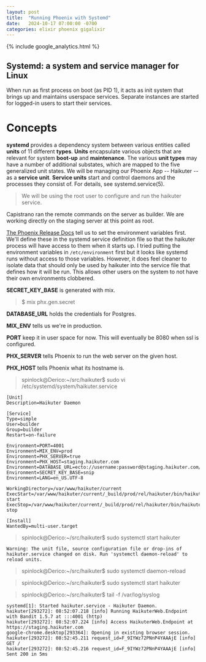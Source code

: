 ```yaml
---
layout: post
title:  "Running Phoenix with Systemd"
date:   2024-10-17 07:00:00 -0700
categories: elixir phoenix gigalixir
---
```

{% include google_analytics.html %}

## Systemd: a system and service manager for Linux

When run as first process on boot (as PID 1), it acts as init system that
brings up and maintains userspace services. Separate instances are started for
logged-in users to start their services.

# Concepts

**systemd** provides a dependency system between various entities called **units**
of 11 different **types**. **Units** encapsulate various objects that are relevant
for system **boot-up** and **maintenance**. The various **unit types** may have a
number of additional substates, which are mapped to the five generalized unit
states. We will be managing our Phoenix App -- Haikuter -- as a **service unit**.
**Service units** start and control daemons and the processes they consist of.
For details, see systemd.service(5).

> We will be using the root user to configure and run the haikuter service.

Capistrano ran the remote commands on the server as builder. We are working
directly on the staging server at this point as root.

[The Phoenix Release Docs](https://hexdocs.pm/phoenix/releases.html)
tell us to set the environment variables first. We'll define these in the
systemd service definition file so that the haikuter process will have access to them
when it starts up. I tried putting the environment variables in `/etc/environment`
first but it looks like systemd runs without access to those variables. However,
it does feel cleaner to isolate data that should only be used by haikuter into
the service file that defines how it will be run. This allows other users on the
system to not have their own environments clobbered.

**SECRET_KEY_BASE** is generated with mix.

> $ mix phx.gen.secret

**DATABASE_URL** holds the credentials for Postgres.

**MIX_ENV** tells us we're in production.

**PORT** keep it in user space for now. This will eventually be 8080 when ssl
is configured.

**PHX_SERVER** tells Phoenix to run the web server on the given host.

**PHX_HOST** tells Phoenix what its hostname is.

> spinlock@Derico:~/src/haikuter$ sudo vi /etc/systemd/system/haikuter.service

```
[Unit]
Description=Haikuter Daemon

[Service]
Type=simple
User=builder
Group=builder
Restart=on-failure

Environment=PORT=4001
Environment=MIX_ENV=prod
Environment=PHX_SERVER=true
Environment=PHX_HOST=staging.haikuter.com
Environment=DATABASE_URL=ecto://username:password@staging.haikuter.com/haikuter_prod
Environment=SECRET_KEY_BASE=snip
Environment=LANG=en_US.UTF-8

WorkingDirectory=/var/www/haikuter/current
ExecStart=/var/www/haikuter/current/_build/prod/rel/haikuter/bin/haikuter start
ExecStop=/var/www/haikuter/current/_build/prod/rel/haikuter/bin/haikuter stop

[Install]
WantedBy=multi-user.target
```

> spinlock@Derico:~/src/haikuter$ sudo systemctl start haikuter

```
Warning: The unit file, source configuration file or drop-ins of haikuter.service changed on disk. Run 'systemctl daemon-reload' to reload units.
```

> spinlock@Derico:~/src/haikuter$ sudo systemctl daemon-reload

> spinlock@Derico:~/src/haikuter$ sudo systemctl start haikuter

> spinlock@Derico:~/src/haikuter$ tail -f /var/log/syslog

```
systemd[1]: Started haikuter.service - Haikuter Daemon.
haikuter[293272]: 08:52:07.218 [info] Running HaikuterWeb.Endpoint with Bandit 1.5.7 at :::4001 (http)
haikuter[293272]: 08:52:07.224 [info] Access HaikuterWeb.Endpoint at https://staging.haikuter.com
google-chrome.desktop[293364]: Opening in existing browser session.
haikuter[293272]: 08:52:45.211 request_id=F_9IYWz72PNnP4YAAAjE [info] GET /
haikuter[293272]: 08:52:45.216 request_id=F_9IYWz72PNnP4YAAAjE [info] Sent 200 in 5ms
```
